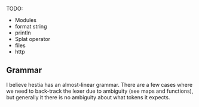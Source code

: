 TODO:

* Modules
* format string
* println
* Splat operator
* files
* http

## Grammar

I believe hestia has an almost-linear grammar. There are a few cases where we
need to back-track the lexer due to ambiguity (see maps and functions), but
generally it there is no ambiguity about what tokens it expects.
